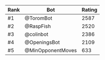 Rank|Bot|Rating
---|---|---
#1|@ToromBot|2587
#2|@RaspFish|2520
#3|@colinbot|2386
#4|@OpeningsBot|2109
#5|@MinOpponentMoves|633
